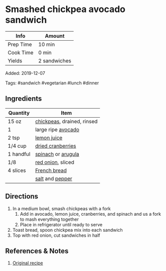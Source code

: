 # Smashed chickpea avocado sandwich

| Info      | Amount       |
| --------- | ------------ |
| Prep Time | 10 min       |
| Cook Time | 0 min        |
| Yields    | 2 sandwiches |

Added: 2019-12-07

Tags: #sandwich #vegetarian #lunch #dinner

## Ingredients

| Quantity  | Item                                                                         |
| --------- | ---------------------------------------------------------------------------- |
| 15 oz     | [chickpeas](../Ingredients/chickpeas.md), drained, rinsed                    |
| 1         | large ripe [avocado](../Ingredients/avocado.md)                              |
| 2 tsp     | [lemon juice](../Ingredients/lemon%20juice.md)                                 |
| 1/4 cup   | [dried cranberries](../Ingredients/cranberry.md)                             |
| 1 handful | [spinach](../Ingredients/spinach.md) or [arugula](../Ingredients/arugula.md) |
| 1/8       | [red onion](../Ingredients/red%20onion.md), sliced                             |
| 4 slices  | [French bread](../Ingredients/french%20bread.md)                               |
|           | [salt](../Ingredients/salt.md) and [pepper](../Ingredients/pepper.md)        |

## Directions

1. In a medium bowl, smash chickpeas with a fork
   1. Add in avocado, lemon juice, cranberries, and spinach and us a fork to mash everything together
   2. Place in refrigerator until ready to serve
2. Toast bread, spoon chickpea mix into each sandwich
3. Top with red onion, cut sandwiches in half

## References & Notes

1. [Original recipe](https://www.ambitiouskitchen.com/smashed-chickpea-avocado-salad-sandwich-with-cranberries-lemon/)
